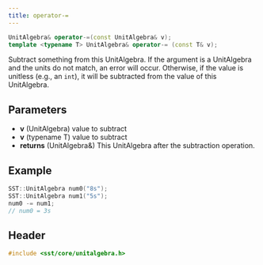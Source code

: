 ```yaml
---
title: operator-=
---
```


```cpp
UnitAlgebra& operator-=(const UnitAlgebra& v);
template <typename T> UnitAlgebra& operator-= (const T& v);
```

Subtract something from this UnitAlgebra. If the argument is a UnitAlgebra and the units do not match, an error will occur. Otherwise, if the value is unitless (e.g., an `int`), it will be subtracted from the value of this UnitAlgebra.

## Parameters
* **v** (UnitAlgebra) value to subtract
* **v** (typename T) value to subtract
* **returns** (UnitAlgebra&) This UnitAlgebra after the subtraction operation.

## Example

```cpp
SST::UnitAlgebra num0("8s");
SST::UnitAlgebra num1("5s");
num0 -= num1;
// num0 = 3s
```

## Header
```cpp
#include <sst/core/unitalgebra.h>
```
